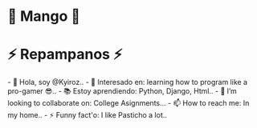 

# 🥭 Mango 🥭
<h1> ⚡ Repampanos ⚡ </h1>
- 👋 Hola, soy @Kyiroz..
- 👀 Interesado en: learning how to program like a pro-gamer 😎..
- 📚 Estoy aprendiendo: Python, Django, Html..
- 💞️ I’m looking to collaborate on: College Asignments...
- 📫 How to reach me: In my home..
- ⚡ Funny fact'o: I like Pasticho a lot..

<!---
Kyiroz/Kyiroz is a ✨ special ✨ repository because its `README.md` (this file) appears on your GitHub profile.
You can click the Preview link to take a look at your changes.
--->
